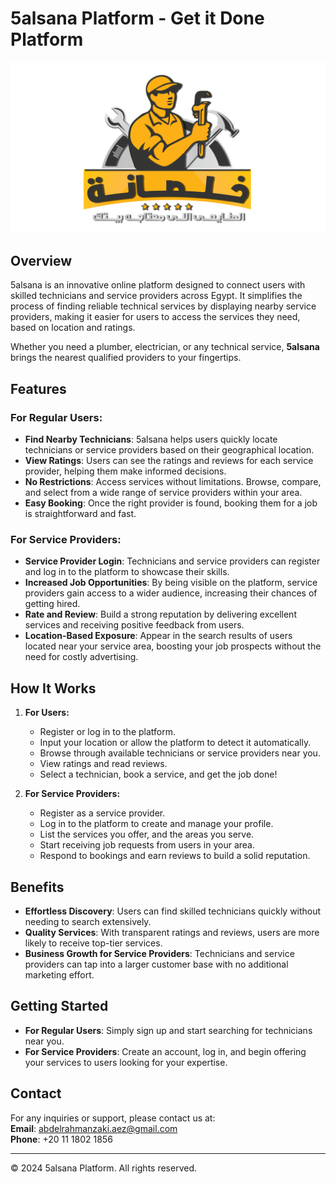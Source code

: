 # 5alsana Platform - Get it Done Platform

![5alsana Platform Logo](./img/lOGO-1.png)

## Overview
5alsana is an innovative online platform designed to connect users with skilled technicians and service providers across Egypt. It simplifies the process of finding reliable technical services by displaying nearby service providers, making it easier for users to access the services they need, based on location and ratings. 

Whether you need a plumber, electrician, or any technical service, **5alsana** brings the nearest qualified providers to your fingertips.

## Features

### For Regular Users:
- **Find Nearby Technicians**: 5alsana helps users quickly locate technicians or service providers based on their geographical location.
- **View Ratings**: Users can see the ratings and reviews for each service provider, helping them make informed decisions.
- **No Restrictions**: Access services without limitations. Browse, compare, and select from a wide range of service providers within your area.
- **Easy Booking**: Once the right provider is found, booking them for a job is straightforward and fast.

### For Service Providers:
- **Service Provider Login**: Technicians and service providers can register and log in to the platform to showcase their skills.
- **Increased Job Opportunities**: By being visible on the platform, service providers gain access to a wider audience, increasing their chances of getting hired.
- **Rate and Review**: Build a strong reputation by delivering excellent services and receiving positive feedback from users.
- **Location-Based Exposure**: Appear in the search results of users located near your service area, boosting your job prospects without the need for costly advertising.

## How It Works

1. **For Users:**
   - Register or log in to the platform.
   - Input your location or allow the platform to detect it automatically.
   - Browse through available technicians or service providers near you.
   - View ratings and read reviews.
   - Select a technician, book a service, and get the job done!

2. **For Service Providers:**
   - Register as a service provider.
   - Log in to the platform to create and manage your profile.
   - List the services you offer, and the areas you serve.
   - Start receiving job requests from users in your area.
   - Respond to bookings and earn reviews to build a solid reputation.

## Benefits

- **Effortless Discovery**: Users can find skilled technicians quickly without needing to search extensively.
- **Quality Services**: With transparent ratings and reviews, users are more likely to receive top-tier services.
- **Business Growth for Service Providers**: Technicians and service providers can tap into a larger customer base with no additional marketing effort.
  
## Getting Started
- **For Regular Users**: Simply sign up and start searching for technicians near you.
- **For Service Providers**: Create an account, log in, and begin offering your services to users looking for your expertise.

## Contact
For any inquiries or support, please contact us at:  
**Email**: abdelrahmanzaki.aez@gmail.com  
**Phone**: +20 11 1802 1856

---

© 2024 5alsana Platform. All rights reserved.